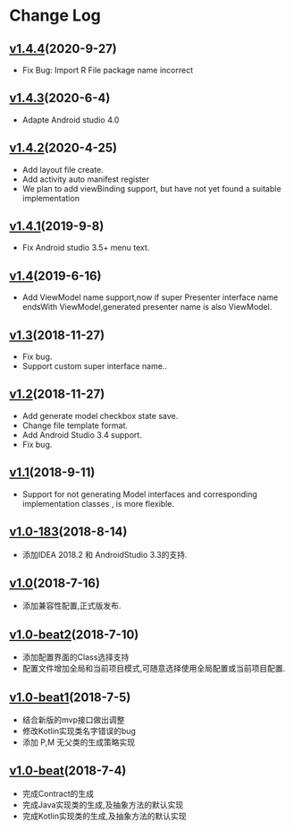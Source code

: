 # Change Log


## [v1.4.4](https://plugins.jetbrains.com/plugin/10907-mvpautocodeplus)(2020-9-27)
- Fix Bug: Import R File package name incorrect

## [v1.4.3](https://plugins.jetbrains.com/plugin/10907-mvpautocodeplus)(2020-6-4)
- Adapte Android studio 4.0

## [v1.4.2](https://plugins.jetbrains.com/plugin/10907-mvpautocodeplus)(2020-4-25)
- Add layout file create.
- Add activity auto manifest register
- We plan to add viewBinding support, but have not yet found a suitable implementation

## [v1.4.1](https://plugins.jetbrains.com/plugin/10907-mvpautocodeplus)(2019-9-8)
- Fix Android studio 3.5+ menu text.

## [v1.4](https://plugins.jetbrains.com/plugin/10907-mvpautocodeplus)(2019-6-16)
- Add ViewModel name support,now if super Presenter interface name endsWith ViewModel,generated presenter name is also ViewModel.

## [v1.3](https://plugins.jetbrains.com/plugin/10907-mvpautocodeplus)(2018-11-27)
- Fix bug.
- Support custom super interface name..

## [v1.2](https://plugins.jetbrains.com/plugin/10907-mvpautocodeplus)(2018-11-27)

- Add generate model checkbox state save.
- Change file template format.
- Add Android Studio 3.4 support.
- Fix bug.

## [v1.1](https://plugins.jetbrains.com/plugin/10907-mvpautocodeplus)(2018-9-11)

- Support for not generating Model interfaces and corresponding implementation classes , is more flexible.

## [v1.0-183](https://plugins.jetbrains.com/plugin/10907-mvpautocodeplus)(2018-8-14)

- 添加IDEA 2018.2 和 AndroidStudio 3.3的支持.

## [v1.0](https://plugins.jetbrains.com/plugin/10907-mvpautocodeplus)(2018-7-16)

- 添加兼容性配置,正式版发布.

## [v1.0-beat2](https://plugins.jetbrains.com/plugin/10907-mvpautocodeplus)(2018-7-10)

- 添加配置界面的Class选择支持
- 配置文件增加全局和当前项目模式,可随意选择使用全局配置或当前项目配置.

## [v1.0-beat1](https://plugins.jetbrains.com/plugin/10907-mvpautocodeplus)(2018-7-5)

- 结合新版的mvp接口做出调整
- 修改Kotlin实现类名字错误的bug
- 添加 P,M 无父类的生成策略实现


## [v1.0-beat](https://plugins.jetbrains.com/plugin/10907-mvpautocodeplus)(2018-7-4)

- 完成Contract的生成
- 完成Java实现类的生成,及抽象方法的默认实现
- 完成Kotlin实现类的生成,及抽象方法的默认实现

